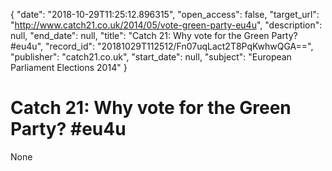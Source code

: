 {
  "date": "2018-10-29T11:25:12.896315", 
  "open_access": false, 
  "target_url": "http://www.catch21.co.uk/2014/05/vote-green-party-eu4u", 
  "description": null, 
  "end_date": null, 
  "title": "Catch 21: Why vote for the Green Party? #eu4u", 
  "record_id": "20181029T112512/Fn07uqLact2T8PqKwhwQGA==", 
  "publisher": "catch21.co.uk", 
  "start_date": null, 
  "subject": "European Parliament Elections 2014"
}

# Catch 21: Why vote for the Green Party? #eu4u

None